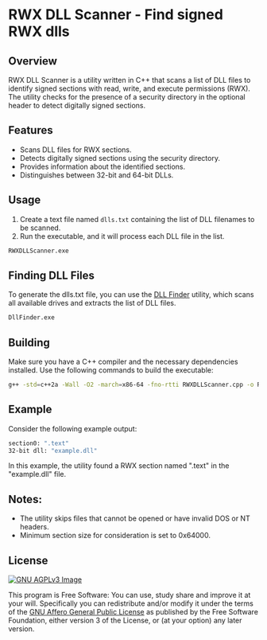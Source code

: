 # RWX DLL Scanner - Find signed RWX dlls

## Overview

RWX DLL Scanner is a utility written in C++ that scans a list of DLL files to identify signed sections with read, write, and execute permissions (RWX). The utility checks for the presence of a security directory in the optional header to detect digitally signed sections.

## Features

- Scans DLL files for RWX sections.
- Detects digitally signed sections using the security directory.
- Provides information about the identified sections.
- Distinguishes between 32-bit and 64-bit DLLs.

## Usage

1. Create a text file named `dlls.txt` containing the list of DLL filenames to be scanned.
2. Run the executable, and it will process each DLL file in the list.

```bash
RWXDLLScanner.exe
```

## Finding DLL Files

To generate the dlls.txt file, you can use the [DLL Finder](https://github.com/NIR3X/DLL-Finder) utility, which scans all available drives and extracts the list of DLL files.

```bash
DllFinder.exe
```

## Building

Make sure you have a C++ compiler and the necessary dependencies installed. Use the following commands to build the executable:

```bash
g++ -std=c++2a -Wall -O2 -march=x86-64 -fno-rtti RWXDLLScanner.cpp -o RWXDLLScanner.exe -s -static
```

## Example

Consider the following example output:

```bash
section0: ".text"
32-bit dll: "example.dll"
```

In this example, the utility found a RWX section named ".text" in the "example.dll" file.

## Notes:

* The utility skips files that cannot be opened or have invalid DOS or NT headers.
* Minimum section size for consideration is set to 0x64000.

## License
[![GNU AGPLv3 Image](https://www.gnu.org/graphics/agplv3-155x51.png)](https://www.gnu.org/licenses/agpl-3.0.html)  

This program is Free Software: You can use, study share and improve it at your
will. Specifically you can redistribute and/or modify it under the terms of the
[GNU Affero General Public License](https://www.gnu.org/licenses/agpl-3.0.html) as
published by the Free Software Foundation, either version 3 of the License, or
(at your option) any later version.
